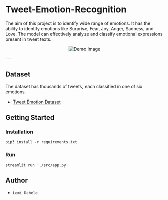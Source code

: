 # Tweet-Emotion-Recognition
The aim of this project is to identify wide range of emotions. It has the ability to identify emotions like Surprise, Fear, Joy, Anger, Sadness, and Love. The model can effectively analyze and classify emotional expressions present in tweet texts.

<p align="center">
    <img src='./demo/demo_images.png' alt="Demo Image">
</p>
---

## Dataset
The dataset has thousands of tweets, each classified in one of six emotions.
- [Tweet Emotion Dataset](https://www.icloud.com/iclouddrive/084E9TMZ_lykn3QhU-kIX1DDQ#merged_training)

## Getting Started
### Installation
``` 
pip3 install -r requirements.txt
``` 
### Run
``` 
streamlit run './src/app.py'
``` 

## Author
- `Lemi Debele`